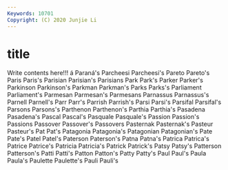 ```yaml
---
Keywords: 10701
Copyright: (C) 2020 Junjie Li
---
```


# title

Write contents here!!!
á 
Paraná's 
Parcheesi 
Parcheesi's 
Pareto
Pareto's 
Paris 
Paris's 
Parisian 
Parisian's 
Parisians 
Park 
Park's 
Parker 
Parker's
Parkinson 
Parkinson's 
Parkman 
Parkman's 
Parks 
Parks's 
Parliament 
Parliament's 
Parmesan 
Parmesan's
Parmesans 
Parnassus 
Parnassus's 
Parnell 
Parnell's 
Parr 
Parr's 
Parrish 
Parrish's 
Parsi
Parsi's 
Parsifal 
Parsifal's 
Parsons 
Parsons's 
Parthenon 
Parthenon's 
Parthia 
Parthia's 
Pasadena
Pasadena's 
Pascal 
Pascal's 
Pasquale 
Pasquale's 
Passion 
Passion's 
Passions 
Passover 
Passover's
Passovers 
Pasternak 
Pasternak's 
Pasteur 
Pasteur's 
Pat 
Pat's 
Patagonia 
Patagonia's 
Patagonian
Patagonian's 
Pate 
Pate's 
Patel 
Patel's 
Paterson 
Paterson's 
Patna 
Patna's 
Patrica
Patrica's 
Patrice 
Patrice's 
Patricia 
Patricia's 
Patrick 
Patrick's 
Patsy 
Patsy's 
Patterson
Patterson's 
Patti 
Patti's 
Patton 
Patton's 
Patty 
Patty's 
Paul 
Paul's 
Paula
Paula's 
Paulette 
Paulette's 
Pauli 
Pauli's 
